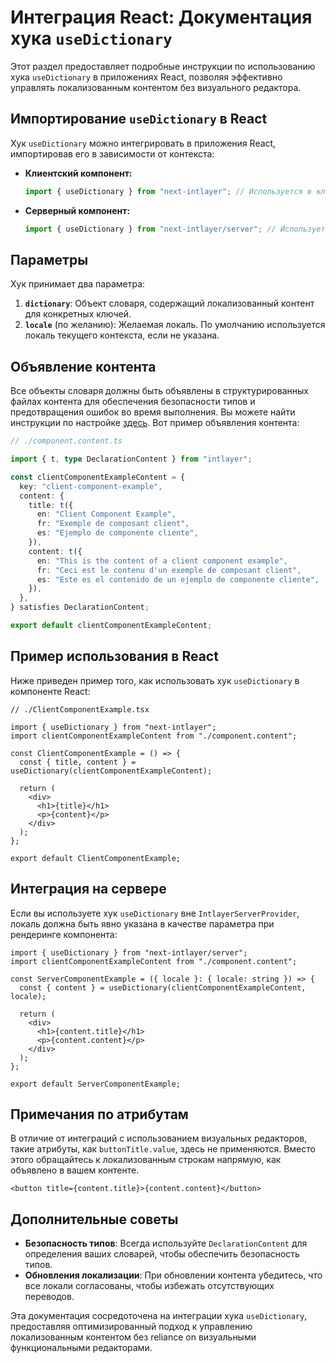 # Интеграция React: Документация хука `useDictionary`

Этот раздел предоставляет подробные инструкции по использованию хука `useDictionary` в приложениях React, позволяя эффективно управлять локализованным контентом без визуального редактора.

## Импортирование `useDictionary` в React

Хук `useDictionary` можно интегрировать в приложения React, импортировав его в зависимости от контекста:

- **Клиентский компонент:**

  ```javascript
  import { useDictionary } from "next-intlayer"; // Используется в клиентских компонентах React
  ```

- **Серверный компонент:**

  ```javascript
  import { useDictionary } from "next-intlayer/server"; // Используется в серверных компонентах React
  ```

## Параметры

Хук принимает два параметра:

1. **`dictionary`**: Объект словаря, содержащий локализованный контент для конкретных ключей.
2. **`locale`** (по желанию): Желаемая локаль. По умолчанию используется локаль текущего контекста, если не указана.

## Объявление контента

Все объекты словаря должны быть объявлены в структурированных файлах контента для обеспечения безопасности типов и предотвращения ошибок во время выполнения. Вы можете найти инструкции по настройке [здесь](https://github.com/aymericzip/intlayer/blob/main/docs/ru/content_declaration/get_started.md). Вот пример объявления контента:

```typescript
// ./component.content.ts

import { t, type DeclarationContent } from "intlayer";

const clientComponentExampleContent = {
  key: "client-component-example",
  content: {
    title: t({
      en: "Client Component Example",
      fr: "Exemple de composant client",
      es: "Ejemplo de componente cliente",
    }),
    content: t({
      en: "This is the content of a client component example",
      fr: "Ceci est le contenu d'un exemple de composant client",
      es: "Este es el contenido de un ejemplo de componente cliente",
    }),
  },
} satisfies DeclarationContent;

export default clientComponentExampleContent;
```

## Пример использования в React

Ниже приведен пример того, как использовать хук `useDictionary` в компоненте React:

```tsx
// ./ClientComponentExample.tsx

import { useDictionary } from "next-intlayer";
import clientComponentExampleContent from "./component.content";

const ClientComponentExample = () => {
  const { title, content } = useDictionary(clientComponentExampleContent);

  return (
    <div>
      <h1>{title}</h1>
      <p>{content}</p>
    </div>
  );
};

export default ClientComponentExample;
```

## Интеграция на сервере

Если вы используете хук `useDictionary` вне `IntlayerServerProvider`, локаль должна быть явно указана в качестве параметра при рендеринге компонента:

```tsx
import { useDictionary } from "next-intlayer/server";
import clientComponentExampleContent from "./component.content";

const ServerComponentExample = ({ locale }: { locale: string }) => {
  const { content } = useDictionary(clientComponentExampleContent, locale);

  return (
    <div>
      <h1>{content.title}</h1>
      <p>{content.content}</p>
    </div>
  );
};

export default ServerComponentExample;
```

## Примечания по атрибутам

В отличие от интеграций с использованием визуальных редакторов, такие атрибуты, как `buttonTitle.value`, здесь не применяются. Вместо этого обращайтесь к локализованным строкам напрямую, как объявлено в вашем контенте.

```tsx
<button title={content.title}>{content.content}</button>
```

## Дополнительные советы

- **Безопасность типов**: Всегда используйте `DeclarationContent` для определения ваших словарей, чтобы обеспечить безопасность типов.
- **Обновления локализации**: При обновлении контента убедитесь, что все локали согласованы, чтобы избежать отсутствующих переводов.

Эта документация сосредоточена на интеграции хука `useDictionary`, предоставляя оптимизированный подход к управлению локализованным контентом без reliance on визуальными функциональными редакторами.
